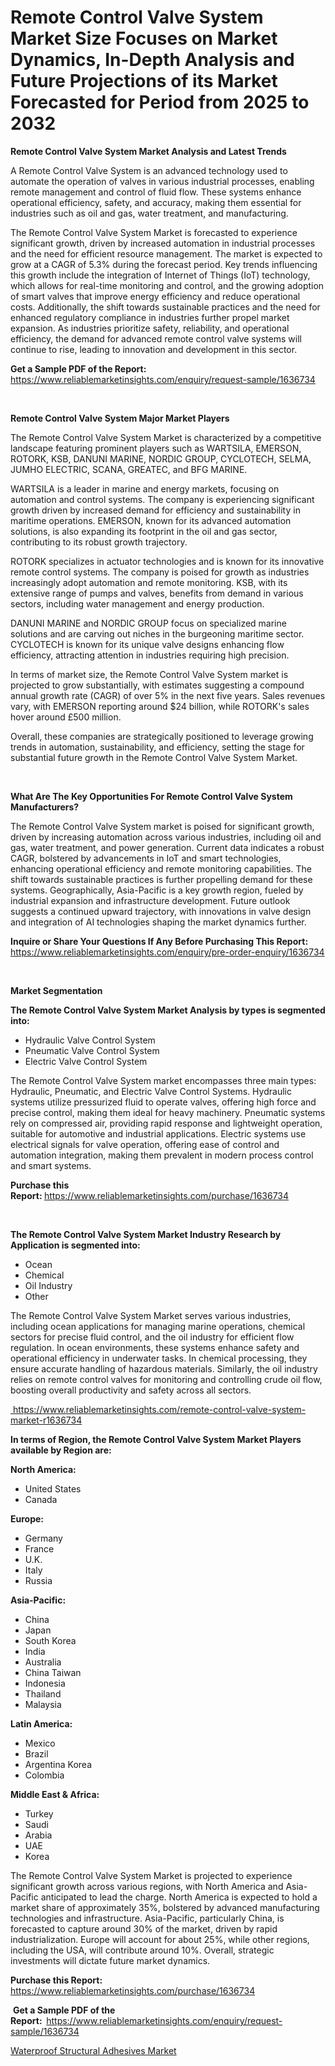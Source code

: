 <p><h1>Remote Control Valve System Market Size Focuses on Market Dynamics, In-Depth Analysis and Future Projections of its Market Forecasted for Period from 2025 to 2032</h1></p><p><strong>Remote Control Valve System Market Analysis and Latest Trends</strong></p>
<p><p>A Remote Control Valve System is an advanced technology used to automate the operation of valves in various industrial processes, enabling remote management and control of fluid flow. These systems enhance operational efficiency, safety, and accuracy, making them essential for industries such as oil and gas, water treatment, and manufacturing.</p><p>The Remote Control Valve System Market is forecasted to experience significant growth, driven by increased automation in industrial processes and the need for efficient resource management. The market is expected to grow at a CAGR of 5.3% during the forecast period. Key trends influencing this growth include the integration of Internet of Things (IoT) technology, which allows for real-time monitoring and control, and the growing adoption of smart valves that improve energy efficiency and reduce operational costs. Additionally, the shift towards sustainable practices and the need for enhanced regulatory compliance in industries further propel market expansion. As industries prioritize safety, reliability, and operational efficiency, the demand for advanced remote control valve systems will continue to rise, leading to innovation and development in this sector.</p></p>
<p><strong>Get a Sample PDF of the Report:&nbsp;</strong> <a href="https://www.reliablemarketinsights.com/enquiry/request-sample/1636734?utm_campaign=3017&utm_medium=2&utm_source=Github&utm_content=ia&utm_term=23032025&utm_id=remote-control-valve-system">https://www.reliablemarketinsights.com/enquiry/request-sample/1636734</a></p>
<p>&nbsp;</p>
<p><strong>Remote Control Valve System Major Market Players</strong></p>
<p><p>The Remote Control Valve System Market is characterized by a competitive landscape featuring prominent players such as WARTSILA, EMERSON, ROTORK, KSB, DANUNI MARINE, NORDIC GROUP, CYCLOTECH, SELMA, JUMHO ELECTRIC, SCANA, GREATEC, and BFG MARINE.</p><p>WARTSILA is a leader in marine and energy markets, focusing on automation and control systems. The company is experiencing significant growth driven by increased demand for efficiency and sustainability in maritime operations. EMERSON, known for its advanced automation solutions, is also expanding its footprint in the oil and gas sector, contributing to its robust growth trajectory.</p><p>ROTORK specializes in actuator technologies and is known for its innovative remote control systems. The company is poised for growth as industries increasingly adopt automation and remote monitoring. KSB, with its extensive range of pumps and valves, benefits from demand in various sectors, including water management and energy production.</p><p>DANUNI MARINE and NORDIC GROUP focus on specialized marine solutions and are carving out niches in the burgeoning maritime sector. CYCLOTECH is known for its unique valve designs enhancing flow efficiency, attracting attention in industries requiring high precision.</p><p>In terms of market size, the Remote Control Valve System market is projected to grow substantially, with estimates suggesting a compound annual growth rate (CAGR) of over 5% in the next five years. Sales revenues vary, with EMERSON reporting around $24 billion, while ROTORK's sales hover around £500 million.</p><p>Overall, these companies are strategically positioned to leverage growing trends in automation, sustainability, and efficiency, setting the stage for substantial future growth in the Remote Control Valve System Market.</p></p>
<p>&nbsp;</p>
<p><strong>What Are The Key Opportunities For Remote Control Valve System Manufacturers?</strong></p>
<p><p>The Remote Control Valve System market is poised for significant growth, driven by increasing automation across various industries, including oil and gas, water treatment, and power generation. Current data indicates a robust CAGR, bolstered by advancements in IoT and smart technologies, enhancing operational efficiency and remote monitoring capabilities. The shift towards sustainable practices is further propelling demand for these systems. Geographically, Asia-Pacific is a key growth region, fueled by industrial expansion and infrastructure development. Future outlook suggests a continued upward trajectory, with innovations in valve design and integration of AI technologies shaping the market dynamics further.</p></p>
<p><strong>Inquire or Share Your Questions If Any Before Purchasing This Report:</strong> <a href="https://www.reliablemarketinsights.com/enquiry/pre-order-enquiry/1636734?utm_campaign=3017&utm_medium=2&utm_source=Github&utm_content=ia&utm_term=23032025&utm_id=remote-control-valve-system">https://www.reliablemarketinsights.com/enquiry/pre-order-enquiry/1636734</a></p>
<p>&nbsp;</p>
<p><strong>Market Segmentation</strong></p>
<p><strong>The Remote Control Valve System Market Analysis by types is segmented into:</strong></p>
<p><ul><li>Hydraulic Valve Control System</li><li>Pneumatic Valve Control System</li><li>Electric Valve Control System</li></ul></p>
<p><p>The Remote Control Valve System market encompasses three main types: Hydraulic, Pneumatic, and Electric Valve Control Systems. Hydraulic systems utilize pressurized fluid to operate valves, offering high force and precise control, making them ideal for heavy machinery. Pneumatic systems rely on compressed air, providing rapid response and lightweight operation, suitable for automotive and industrial applications. Electric systems use electrical signals for valve operation, offering ease of control and automation integration, making them prevalent in modern process control and smart systems.</p></p>
<p><strong>Purchase this Report:&nbsp;</strong><a href="https://www.reliablemarketinsights.com/purchase/1636734?utm_campaign=3017&utm_medium=2&utm_source=Github&utm_content=ia&utm_term=23032025&utm_id=remote-control-valve-system">https://www.reliablemarketinsights.com/purchase/1636734</a></p>
<p>&nbsp;</p>
<p><strong>The Remote Control Valve System Market Industry Research by Application is segmented into:</strong></p>
<p><ul><li>Ocean</li><li>Chemical</li><li>Oil Industry</li><li>Other</li></ul></p>
<p><p>The Remote Control Valve System Market serves various industries, including ocean applications for managing marine operations, chemical sectors for precise fluid control, and the oil industry for efficient flow regulation. In ocean environments, these systems enhance safety and operational efficiency in underwater tasks. In chemical processing, they ensure accurate handling of hazardous materials. Similarly, the oil industry relies on remote control valves for monitoring and controlling crude oil flow, boosting overall productivity and safety across all sectors.</p></p>
<p><a href="https://www.reliablemarketinsights.com/remote-control-valve-system-market-r1636734?utm_campaign=3017&utm_medium=2&utm_source=Github&utm_content=ia&utm_term=23032025&utm_id=remote-control-valve-system">&nbsp;https://www.reliablemarketinsights.com/remote-control-valve-system-market-r1636734</a></p>
<p><strong>In terms of Region, the Remote Control Valve System Market Players available by Region are:</strong></p>
<p>
    <p> <strong> North America: </strong>
        <ul>
            <li>United States</li>
            <li>Canada</li>
        </ul>
        </p> 
    <p> <strong> Europe: </strong>
        <ul>
            <li>Germany</li>
            <li>France</li>
            <li>U.K.</li>
            <li>Italy</li>
            <li>Russia</li>
        </ul>
        </p> 
    <p> <strong> Asia-Pacific: </strong>
        <ul>
            <li>China</li>
            <li>Japan</li>
            <li>South Korea</li>
            <li>India</li>
            <li>Australia</li>
            <li>China Taiwan</li>
            <li>Indonesia</li>
            <li>Thailand</li>
            <li>Malaysia</li>
        </ul>
        </p> 
    <p> <strong> Latin America: </strong>
        <ul>
            <li>Mexico</li>
            <li>Brazil</li>
            <li>Argentina Korea</li>
            <li>Colombia</li>
        </ul>
        </p> 
    <p> <strong> Middle East & Africa: </strong>
        <ul>
            <li>Turkey</li>
            <li>Saudi</li>
            <li>Arabia</li>
            <li>UAE</li>
            <li>Korea</li>
        </ul>
    </p>
    </p>
<p><p>The Remote Control Valve System Market is projected to experience significant growth across various regions, with North America and Asia-Pacific anticipated to lead the charge. North America is expected to hold a market share of approximately 35%, bolstered by advanced manufacturing technologies and infrastructure. Asia-Pacific, particularly China, is forecasted to capture around 30% of the market, driven by rapid industrialization. Europe will account for about 25%, while other regions, including the USA, will contribute around 10%. Overall, strategic investments will dictate future market dynamics.</p></p>
<p><strong>Purchase this Report: </strong><a href="https://www.reliablemarketinsights.com/purchase/1636734?utm_campaign=3017&utm_medium=2&utm_source=Github&utm_content=ia&utm_term=23032025&utm_id=remote-control-valve-system">https://www.reliablemarketinsights.com/purchase/1636734</a></p>
<p>&nbsp;<strong>Get a Sample PDF of the Report:&nbsp;&nbsp;</strong><a href="https://www.reliablemarketinsights.com/enquiry/request-sample/1636734?utm_campaign=3017&utm_medium=2&utm_source=Github&utm_content=ia&utm_term=23032025&utm_id=remote-control-valve-system">https://www.reliablemarketinsights.com/enquiry/request-sample/1636734</a></p>
<p><strong></strong></p>
<p><p><a href="https://github.com/boysabotzoc/Market-Research-Report-List-1/blob/main/waterproof-structural-adhesives-market.md?utm_campaign=3017&utm_medium=2&utm_source=Github&utm_content=ia&utm_term=23032025&utm_id=remote-control-valve-system">Waterproof Structural Adhesives Market</a></p></p>